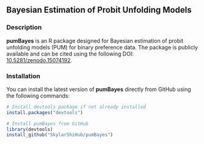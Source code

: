 ## Bayesian Estimation of Probit Unfolding Models

### Description

**pumBayes** is an R package designed for Bayesian estimation of probit unfolding models (PUM) for binary preference data. The package is publicly available and can be cited using the following DOI: [10.5281/zenodo.15074192](https://doi.org/10.5281/zenodo.15074192).

### Installation

You can install the latest version of **pumBayes** directly from GitHub using the following commands:

```R
# Install devtools package if not already installed
install.packages("devtools")

# Install pumBayes from GitHub
library(devtools)
install_github("SkylarShiHub/pumBayes")
```
